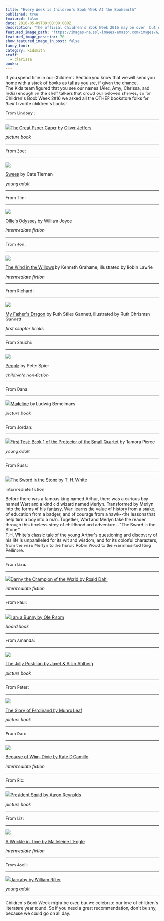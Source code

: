 ```yaml
---
title: "Every Week is Children's Book Week At the Booksmith"
published: true
featured: false
date: 2016-05-09T09:00:00.000Z
description: "The official Children's Book Week 2016 may be over, but we never stop celebrating our love of Children's literature!"
featured_image_path: 'https://images-na.ssl-images-amazon.com/images/G/01/books/hopub/images/Spread3LRG._V200956226_.jpg'
featured_image_position: 70
show_featured_image_in_post: false
fancy_font:
category: kidsmith
staff:
  - clarissa
books:
---
```



If you spend time in our Children's Section you know that we will send you home with a stack of books as tall as you are, if given the chance.
<br>The Kids team figured that you see our names (Alex, Amy, Clarissa, and India) enough on the shelf talkers that crowd our beloved shelves, so for Children's Book Week 2016 we asked all the OTHER bookstore folks for *their* favorite children's books! &nbsp;

From Lindsay :

---

![](/uploads/versions/papercaper---x----315-400x---.jpg)[The Great Paper Caper](http://www.brooklinebooksmith-shop.com/book/9780399250972) by [Oliver Jeffers](http://www.oliverjeffers.com/)

*picture book*

---

From Zoe:

---

![](/uploads/versions/sweep---x----258-400x---.jpg)

[Sweep](http://www.brooklinebooksmith-shop.com/book/9780142417171) by Cate Tiernan

*young adult*

---

From Tim:

---

![](/uploads/versions/olies-oddyssey---x----311-400x---.jpg)

[Ollie's Odyssey](http://www.brooklinebooksmith-shop.com/book/9781442473553) by William Joyce

*intermediate fiction*

---

From Jon:

---

![](/uploads/versions/windinthewillows---x----290-400x---.jpg)

[The Wind in the Willows](http://www.brooklinebooksmith-shop.com/book/9780141321134) by Kenneth Grahame, illustrated by Robin Lawrie

*intermediate fiction*

---

From Richard:

---

![](/uploads/versions/myfathersdragon---x----315-400x---.jpg)

[My Father's Dragon](http://www.brooklinebooksmith-shop.com/book/9780679889113) by Ruth Stiles Gannett, illustrated by Ruth Chrisman Gannett

*first chapter books*

---

From Shuchi:

---

![](/uploads/versions/people---x----299-400x---.jpg)

[People](http://www.brooklinebooksmith-shop.com/book/9780385244695) by Peter Spier

*children's non-fiction*

---

From Dana:

---

![](/uploads/versions/madeline---x----285-400x---.jpg)[Madeline](http://www.brooklinebooksmith-shop.com/book/9780670445806) by Ludwig Bemelmans

*picture book*

---

From Jordan:

---

![](/uploads/versions/first-test---x----250-400x---.jpg)[First Test: Book 1 of the Protector of the Small Quartet](http://www.brooklinebooksmith-shop.com/book/9780375829055) by Tamora Pierce

*young adult*

---

From Russ:

---

![](/uploads/versions/swordandstone---x----273-400x---.jpg)[The Sword in the Stone](http://www.brooklinebooksmith-shop.com/book/9780399225024) by T. H. White

intermediate fiction

Before there was a famous king named Arthur, there was a curious boy named Wart and a kind old wizard named Merlyn. Transformed by Merlyn into the forms of his fantasy, Wart learns the value of history from a snake, of education from a badger, and of courage from a hawk--the lessons that help turn a boy into a man. Together, Wart and Merlyn take the reader through this timeless story of childhood and adventure--"The Sword in the Stone."
<br>T.H. White's classic tale of the young Arthur's questioning and discovery of his life is unparalleled for its wit and wisdom, and for its colorful characters, from the wise Merlyn to the heroic Robin Wood to the warmhearted King Pellinore.

---

From Lisa:

---

![](/uploads/versions/danny---x----259-400x---.jpg)[Danny the Champion of the World by Roald Dahl](http://www.brooklinebooksmith-shop.com/book/9780142410332)

*intermediate fiction*

---

From Paul:

---

![](/uploads/versions/bunny---x----217-400x---.jpg)[I am a Bunny by Ole Risom](http://www.brooklinebooksmith-shop.com/book/9780375827785)

*board book*

---

From Amanda:

---

![](/uploads/versions/postman---x----511-400x---.jpg)

[The Jolly Postman by Janet & Allan Ahlberg](http://www.brooklinebooksmith-shop.com/book/9780316126441)

*picture book*

---

From Peter:

---

![](/uploads/versions/ferdinand---x----338-400x---.jpg)

[The Story of Ferdinand by Munro Leaf](http://www.brooklinebooksmith-shop.com/book/9780670674244)

*picture book*

---

From Dan:

---

![](/uploads/versions/winndixie---x----269-400x---.jpg)

[Because of Winn-Dixie by Kate DiCamillo](http://www.brooklinebooksmith-shop.com/book/9780763680862)

*intermediate fiction*

---

From Ric:

---

![](/uploads/versions/presidentsquid---x----275-400x---.jpg)[President Squid by Aaron Reynolds](http://www.brooklinebooksmith-shop.com/book/9780763680862)

*picture book*

---

From Liz:

---

![](/uploads/versions/wrinkle---x----270-400x---.jpg)

[A Wrinkle in Time by Madeleine L'Engle](http://www.brooklinebooksmith-shop.com/book/9780312367541)

*intermediate fiction*

---

From Joell:

---

![](/uploads/versions/jackaby---x----267-400x---.jpg)[Jackaby by William Ritter](http://www.brooklinebooksmith-shop.com/book/9781616205461)

*young adult*

---

Children's Book Week might be over, but we celebrate our love of children's literature year round. So if you need a great recommendation, don't be shy, because we could go on all day.